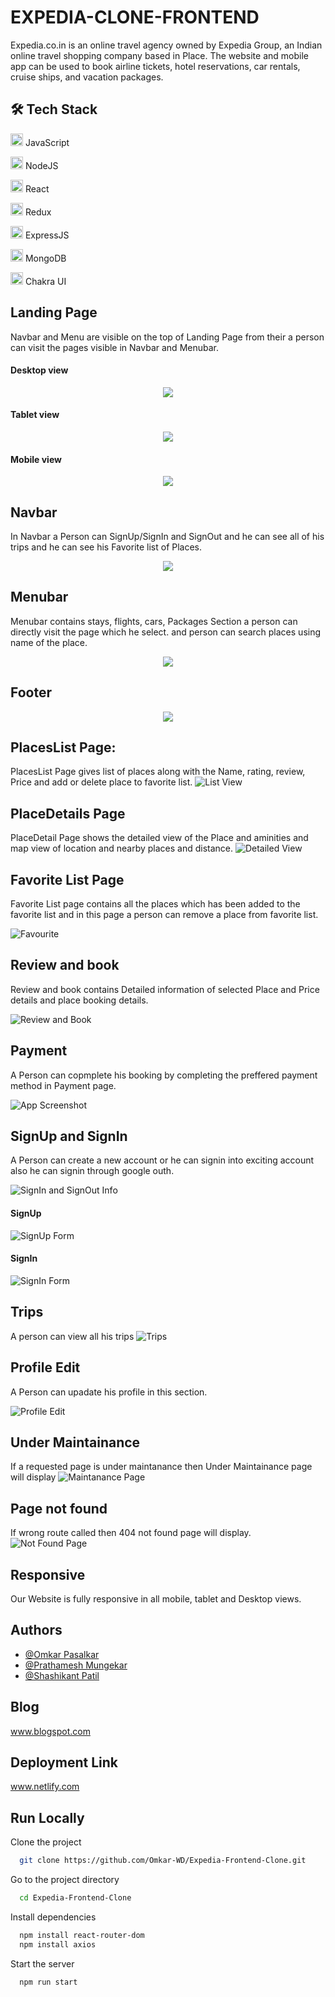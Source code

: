 
# EXPEDIA-CLONE-FRONTEND

Expedia.co.in is an online travel agency owned by Expedia Group, an Indian online travel shopping company based in Place. The website and mobile app can be used to book airline tickets, hotel reservations, car rentals, cruise ships, and vacation packages.

## 🛠 Tech Stack
<img src="https://cdn-icons-png.flaticon.com/512/1199/1199124.png" width=20/> JavaScript

<img src="https://cdn-icons-png.flaticon.com/512/919/919825.png" width=20/> NodeJS

<img src="https://cdn-icons-png.flaticon.com/512/1126/1126012.png" width=20/> React

<img src="https://cdn-icons-png.flaticon.com/512/1125/1125259.png" width=20/> Redux

<img src="https://w7.pngwing.com/pngs/925/447/png-transparent-express-js-node-js-javascript-mongodb-node-js-text-trademark-logo-thumbnail.png" width=20/> ExpressJS

<img src="https://imgs.search.brave.com/twNPzAinl9qO4U8URFZBWpC1Dhld-pFLviROBcxcH3E/rs:fit:561:225:1/g:ce/aHR0cHM6Ly90c2Ux/Lm1tLmJpbmcubmV0/L3RoP2lkPU9JUC44/VDRoZHZEY2lCSk4w/QWZiZnh5a193SGFH/USZwaWQ9QXBp" width=20/> MongoDB


<img src="https://imgs.search.brave.com/TdMohCF5jDPE3Qgo94uj5PLnYQRKcFaGq4uklYKnKRI/rs:fit:200:225:1/g:ce/aHR0cHM6Ly90c2Uz/Lm1tLmJpbmcubmV0/L3RoP2lkPU9JUC5s/UmIwN04zNGhjc05L/dWZ4VldrRm9BQUFB/QSZwaWQ9QXBp" width=20/> Chakra UI

## Landing Page
Navbar and Menu are visible on the top of Landing Page from their a person can visit the pages visible in Navbar and Menubar.

#### Desktop view
<p align="center"> 
    <img src="https://user-images.githubusercontent.com/96103433/161424736-3c96d20a-43c6-4270-8cdf-08d9af52a275.png"/>
</p>


#### Tablet view
<p align="center"> 
    <img src="https://user-images.githubusercontent.com/96103433/161424767-32cb5ae5-2e86-4e56-921f-082d39ca0c44.png"/>
</p>


 #### Mobile view

<p align="center"> 
    <img src="https://user-images.githubusercontent.com/96103433/161424809-c45636b8-6c29-412b-867a-b7c831f76bf4.png"/>
</p>



## Navbar
In Navbar a Person can SignUp/SignIn and SignOut and he can see all of his trips and he can see his Favorite list of Places.
<p align="center"> 
    <img src="https://user-images.githubusercontent.com/96103433/161424845-4a8536a8-611d-4edb-8c4f-8f9ecd13c48c.PNG"/>
</p>

## Menubar
Menubar contains stays, flights, cars, Packages Section a person can directly visit the page which he select. and person can search places using name of the place.
<p align="center"> 
    <img src="https://user-images.githubusercontent.com/96103433/161424859-4aa5b7b8-8b62-4e2e-a09d-b27db7d1559b.PNG"/>
</p>


## Footer
<p align="center"> 
    <img src="https://user-images.githubusercontent.com/96103433/161424865-08b421f2-76ee-4064-9e9e-d79c2efbd6d1.PNG"/>
</p>



## PlacesList Page:

PlacesList Page gives list of places along with the Name, rating, review, Price and add or delete place to favorite list.
![List View](https://user-images.githubusercontent.com/96103433/161424888-b3fd9c73-1a4a-4fdd-9920-cb8dfc66ed91.PNG)


## PlaceDetails Page
PlaceDetail Page shows the detailed view of the Place and aminities and map view of location and nearby places and distance. 
![Detailed View](https://user-images.githubusercontent.com/96103433/161424901-00ae13c0-1639-41b8-b03c-f9c70b84288e.PNG)



## Favorite List Page

Favorite List page contains all the places which has been added to the favorite list and in this page a person can remove a place from favorite list.

![Favourite](https://user-images.githubusercontent.com/96103433/161424914-c8d2a054-e045-4368-854a-20157852a089.PNG)


## Review and book

Review and book contains Detailed information of selected Place and Price details and place booking details.

![Review and Book](https://user-images.githubusercontent.com/96103433/161424922-b2140d6d-c677-411b-bbce-00d20a1a836a.PNG)


## Payment
A Person can copmplete his booking by completing the preffered payment method in Payment page.

![App Screenshot](https://via.placeholder.com/468x300?text=App+Screenshot+Here)

## SignUp and SignIn

A Person can create a new account or he can signin into exciting account also he can signin through google outh.

![SignIn and SignOut Info](https://user-images.githubusercontent.com/96103433/161424940-35fa06ef-3edc-4414-8621-89532f7fb71b.PNG)


#### SignUp
![SignUp Form](https://user-images.githubusercontent.com/96103433/161424944-ce398ec8-dc30-496c-a575-1774733e7cbc.PNG)


#### SignIn
![SignIn Form](https://user-images.githubusercontent.com/96103433/161424949-6750f605-9a1a-474e-bb67-60e582704f99.PNG)



## Trips

A person can view all his trips
![Trips](https://user-images.githubusercontent.com/96103433/161424960-7f7925e7-521e-4a41-87b1-00edb233312b.PNG)


## Profile Edit

A Person can upadate his profile in this section.

![Profile Edit](https://user-images.githubusercontent.com/96103433/161424972-463a60fb-a709-4c56-b8cb-78c617a88dcf.PNG)


## Under Maintainance

If a requested page is under maintanance then Under Maintainance page will display
![Maintanance Page](https://user-images.githubusercontent.com/96103433/161424985-f242eab2-2b32-45f6-af05-c631bd7454e4.PNG)


## Page not found

If wrong route called then 404 not found page will display. 
![Not Found Page](https://user-images.githubusercontent.com/96103433/161425093-70e2c38a-d257-4186-b755-a29cb0fdfdf1.PNG)


## Responsive

Our Website is fully responsive in all mobile, tablet and Desktop views.
## Authors

- [@Omkar Pasalkar](https://github.com/Omkar-WD)
- [@Prathamesh Mungekar](https://github.com/prathamsm7)
- [@Shashikant Patil](https://github.com/shashi530)

## Blog

www.blogspot.com
## Deployment Link

www.netlify.com
## Run Locally

Clone the project

```bash
  git clone https://github.com/Omkar-WD/Expedia-Frontend-Clone.git
```

Go to the project directory

```bash
  cd Expedia-Frontend-Clone
```

Install dependencies

```bash
  npm install react-router-dom
  npm install axios
```

Start the server

```bash
  npm run start
```

